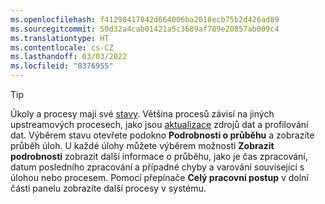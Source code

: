 ```yaml
---
ms.openlocfilehash: f41298417842d664006ba2018ecb75b2d426ad89
ms.sourcegitcommit: 50d32a4cab01421a5c3689af789e20857ab009c4
ms.translationtype: HT
ms.contentlocale: cs-CZ
ms.lasthandoff: 03/03/2022
ms.locfileid: "8376955"
---
```

> [!TIP] 
> Úkoly a procesy mají své [stavy](../audience-insights/system.md#status-definitions). Většina procesů závisí na jiných upstreamových procesech, jako jsou [aktualizace](../audience-insights/system.md#refresh-processes) zdrojů dat a profilování dat. Výběrem stavu otevřete podokno **Podrobnosti o průběhu** a zobrazíte průběh úloh. U každé úlohy můžete výběrem možnosti **Zobrazit podrobnosti** zobrazit další informace o průběhu, jako je čas zpracování, datum posledního zpracování a případné chyby a varování související s úlohou nebo procesem. Pomocí přepínače **Celý pracovní postup** v dolní části panelu zobrazíte další procesy v systému.